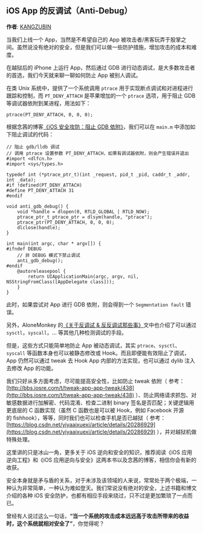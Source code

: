 ## iOS App 的反调试（Anti-Debug）

**作者**: [KANGZUBIN](https://weibo.com/kangzubin)

当我们上线一个 App，当然是不希望自己的 App 被攻击者/黑客玩弄于股掌之间。虽然说没有绝对的安全，但是我们可以做一些防护措施，增加攻击的成本和难度。

在越狱后的 iPhone 上运行 App，然后通过 GDB 进行动态调试，是大多数攻击者的首选，我们今天就来聊一聊如何防止 App 被别人调试。

在类 Unix 系统中，提供了一个系统调用 `ptrace` 用于实现断点调试和对进程进行跟踪和控制，而 `PT_DENY_ATTACH` 是苹果增加的一个 `ptrace` 选项，用于阻止 GDB 等调试器依附到某进程，用法如下：

```objc
ptrace(PT_DENY_ATTACH, 0, 0, 0);
```

根据念茜的博客[《iOS 安全攻防：阻止 GDB 依附》](https://blog.csdn.net/yiyaaixuexi/article/details/18222339)，我们可以在 `main.m` 中添加如下阻止调试的代码：

```objc
// 阻止 gdb/lldb 调试
// 调用 ptrace 设置参数 PT_DENY_ATTACH，如果有调试器依附，则会产生错误并退出
#import <dlfcn.h>
#import <sys/types.h>

typedef int (*ptrace_ptr_t)(int _request, pid_t _pid, caddr_t _addr, int _data);
#if !defined(PT_DENY_ATTACH)
#define PT_DENY_ATTACH 31
#endif

void anti_gdb_debug() {
    void *handle = dlopen(0, RTLD_GLOBAL | RTLD_NOW);
    ptrace_ptr_t ptrace_ptr = dlsym(handle, "ptrace");
    ptrace_ptr(PT_DENY_ATTACH, 0, 0, 0);
    dlclose(handle);
}

int main(int argc, char * argv[]) {
#ifndef DEBUG
    // 非 DEBUG 模式下禁止调试
    anti_gdb_debug();
#endif
    @autoreleasepool {
        return UIApplicationMain(argc, argv, nil, NSStringFromClass([AppDelegate class]));
    }
}
```

此时，如果尝试对 App 进行 GDB 依附，则会得到一个 `Segmentation fault` 错误。

另外，AloneMonkey 的[《关于反调试 & 反反调试那些事》](http://bbs.iosre.com/t/topic/8179)文中也介绍了可以通过 `sysctl`，`syscall`，... 等其他几种检测调试的手段。

但是，这些方式只能简单地防止 App 被动态调试，其实 `ptrace`、`sysctl`、`syscall` 等函数本身也可以被静态修改或 Hook。而且即便能有效阻止了调试，App 仍然可以通过 tweak 去 Hook App 内部的方法实现，也可以通过 dylib 注入去修改 App 的功能。

我们只好从多方面考虑，尽可能提高安全性，比如防止 tweak 依附（ 参考：[http://bbs.iosre.com/t/tweak-app-app-tweak/438](http://bbs.iosre.com/t/tweak-app-app-tweak/438) ）、防止网络请求抓包、对敏感数据进行加解密、代码混淆、检查二进制 binary 签名是否匹配；关键逻辑用更底层的 C 函数实现（虽然 C 函数也是可以被 Hook，例如 Facebook 开源的 fishhook），等等，同时我们也可以检查手机是否已越狱（ 参考：[https://blog.csdn.net/yiyaaixuexi/article/details/20286929](https://blog.csdn.net/yiyaaixuexi/article/details/20286929) ），并对越狱机做特殊处理。 

这里讲的只是冰山一角，更多关于 iOS 逆向和安全的知识，推荐阅读《iOS 应用逆向工程》和《iOS 应用逆向与安全》这两本书以及念茜的博客，相信你会有新的收获。

安全本身就是矛与盾的关系，对于未涉及该领域的人来说，常常处于两个极端，一种认为非常简单，一种认为难如登天。我们常说没有绝对的安全，上述书籍和博文介绍的各种 iOS 安全防护，也都有相应手段来绕过，只不过是更加繁琐了一点而已。

曾经有人说过这么一句话，**“当一个系统的攻击成本远远高于攻击所带来的收益时，这个系统就相对安全了”**，你觉得呢？

